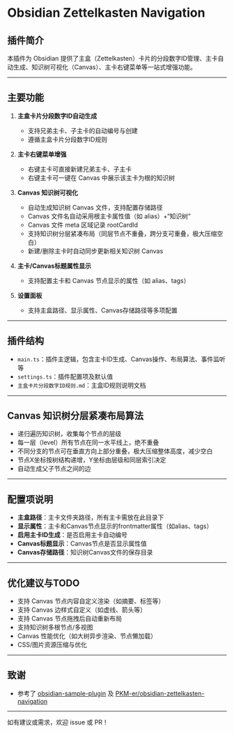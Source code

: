 # Obsidian Zettelkasten Navigation

## 插件简介
本插件为 Obsidian 提供了主盒（Zettelkasten）卡片的分段数字ID管理、主卡自动生成、知识树可视化（Canvas）、主卡右键菜单等一站式增强功能。

---

## 主要功能

1. **主盒卡片分段数字ID自动生成**
   - 支持兄弟主卡、子主卡的自动编号与创建
   - 遵循主盒卡片分段数字ID规则

2. **主卡右键菜单增强**
   - 右键主卡可直接新建兄弟主卡、子主卡
   - 右键主卡可一键在 Canvas 中展示该主卡为根的知识树

3. **Canvas 知识树可视化**
   - 自动生成知识树 Canvas 文件，支持配置存储路径
   - Canvas 文件名自动采用根主卡属性值（如 alias）+“知识树”
   - Canvas 文件 meta 区域记录 rootCardId
   - 支持知识树分层紧凑布局（同层节点不重叠，跨分支可重叠，极大压缩空白）
   - 新建/删除主卡时自动同步更新相关知识树 Canvas

4. **主卡/Canvas标题属性显示**
   - 支持配置主卡和 Canvas 节点显示的属性（如 alias、tags）

5. **设置面板**
   - 支持主盒路径、显示属性、Canvas存储路径等多项配置

---

## 插件结构

- `main.ts`：插件主逻辑，包含主卡ID生成、Canvas操作、布局算法、事件监听等
- `settings.ts`：插件配置项及默认值
- `主盒卡片分段数字ID规则.md`：主盒ID规则说明文档

---

## Canvas 知识树分层紧凑布局算法

- 递归遍历知识树，收集每个节点的层级
- 每一层（level）所有节点在同一水平线上，绝不重叠
- 不同分支的节点可在垂直方向上部分重叠，极大压缩整体高度，减少空白
- 节点X坐标按树结构递增，Y坐标由层级和同层索引决定
- 自动生成父子节点之间的边

---

## 配置项说明

- **主盒路径**：主卡文件夹路径，所有主卡需放在此目录下
- **显示属性**：主卡和Canvas节点显示的frontmatter属性（如alias、tags）
- **启用主卡ID生成**：是否启用主卡自动编号
- **Canvas标题显示**：Canvas节点是否显示属性值
- **Canvas存储路径**：知识树Canvas文件的保存目录

---

## 优化建议与TODO

- 支持 Canvas 节点内容自定义渲染（如摘要、标签等）
- 支持 Canvas 边样式自定义（如虚线、箭头等）
- 支持 Canvas 节点拖拽后自动重新布局
- 支持知识树多根节点/多视图
- Canvas 性能优化（如大树异步渲染、节点懒加载）
- CSS/图片资源压缩与优化

---

## 致谢
- 参考了 [obsidian-sample-plugin](https://github.com/obsidianmd/obsidian-sample-plugin.git) 及 [PKM-er/obsidian-zettelkasten-navigation](https://github.com/PKM-er/obsidian-zettelkasten-navigation.git)

---

如有建议或需求，欢迎 issue 或 PR！ 
